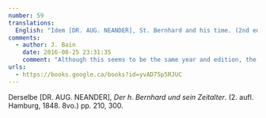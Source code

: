 ```yaml
---
number: 59
translations:
  English: "Idem [DR. AUG. NEANDER], St. Bernhard and his time. (2nd edition, Hamburg, 1848. 8vo.) pp. 210, 300. [Trans. J. Bock]"
comments:
  - author: J. Bain
    date: 2016-08-25 23:31:35
    comment: "Although this seems to be the same year and edition, the pagination in the digitized book I found is completely different. A substantial section on Hildegard appears on pp.359-374, with additional references on: 356n.1, 385, 388, and 418."
urls:
  - https://books.google.ca/books?id=yvAD75p5RJUC
---
```


Derselbe [DR. AUG. NEANDER], <em>Der h. Bernhard und sein Zeitalter</em>. (2. aufl. Hamburg, 1848. 8vo.) pp. 210, 300.
